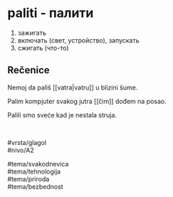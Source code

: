 # paliti - палити

1. зажигать  
2. включать (свет, устройство), запускать  
3. сжигать (что-то)  

## Rečenice

Nemoj da pališ [[vatra|vatru]] u blizini šume.  

Palim kompjuter svakog jutra [[čim]] dođem na posao.  

Palili smo sveće kad je nestala struja.

<br>

#vrsta/glagol  
#nivo/A2  

#tema/svakodnevica  
#tema/tehnologija  
#tema/priroda  
#tema/bezbednost  
